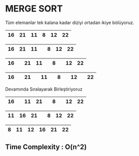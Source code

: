 # MERGE SORT
Tüm elemanlar tek kalana kadar diziyi ortadan ikiye bölüyoruz.

 | 16 | 21 | 11 | 8 | 12 | 22 |
 |:---|:---|:---|:---|:---|:---|

| 16 | 21 | 11 |   | 8 | 12 | 22 |
|:---|:---|:---|:--|:--|:---|:---| 


| 16 |  | 21 | 11 |     | 8 |   | 12 | 22 |
|:---|:-|:---|:---|:----|:--|:--|:---|:---| 

| 16 |  | 21 |  | 11 |   | 8 |  | 12 |  | 22 |
|:---|:-|:---|:-|:---|:--|:--|:-|:---|:-|:---|

Devamında Sıralayarak Birleştiriyoruz

| 16 |  | 11 | 21 |     | 8 |  | 12 | 22 |
|:---|:-|:---|:---|:----|:--|:-|:---|:---|

| 11 | 16 | 21 |        | 8 | 12 | 22 |
|:---|:---|:---|:-------|:--|:---|:---| 


| 8 | 11 | 12 | 16 | 21 | 22 |
|:--|:---|:---|:---|:---|:---|


## Time Complexity : O(n^2)
